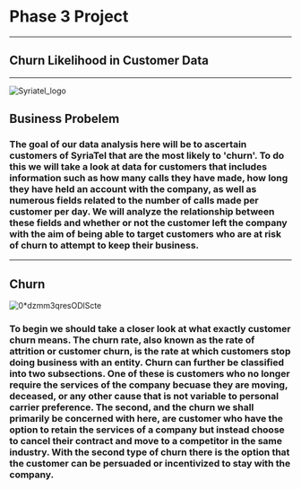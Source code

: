 # Phase 3 Project
--------------------------------------------------------------------------------------------------------------------------------
## Churn Likelihood in Customer Data
--------------------------------------------------------------------------------------------------------------------------------
![Syriatel_logo](https://user-images.githubusercontent.com/100098968/165168740-4b73432b-ab55-446b-a27b-65df4c0ae244.jpg)

## Business Probelem

### The goal of our data analysis here will be to ascertain customers of SyriaTel that are the most likely to 'churn'.  To do this we will take a look at data for customers that includes information such as how many calls they have made, how long they have held an account with the company, as well as numerous fields related to the number of calls made per customer per day. We will analyze the relationship between these fields and whether or not the customer left the company with the aim of being able to target customers who are at risk of churn to attempt to keep their business. 

--------------------------------------------------------------------------------------------------------------------------------

## Churn

![0*dzmm3qresODlScte](https://user-images.githubusercontent.com/100098968/165170013-2da1560d-4ee5-420b-97dc-3b18e8413251.jpeg)

### To begin we should take a closer look at what exactly customer churn means. The churn rate, also known as the rate of attrition or customer churn, is the rate at which customers stop doing business with an entity. Churn can further be classified into two subsections. One of these is customers who no longer require the services of the company becuase they are moving, deceased, or any other cause that is not variable to personal carrier preference. The second, and the churn we shall primarily be concerned with here, are customer who have the option to retain the services of a company but instead choose to cancel their contract and move to a competitor in the same industry.  With the second type of churn there is the option that the customer can be persuaded or incentivized to stay with the company. 

